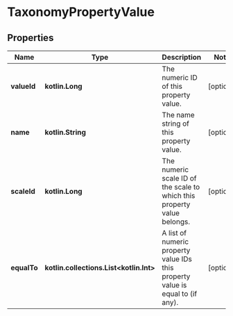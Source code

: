 
# TaxonomyPropertyValue

## Properties
| Name | Type | Description | Notes |
| ------------ | ------------- | ------------- | ------------- |
| **valueId** | **kotlin.Long** | The numeric ID of this property value. |  [optional] |
| **name** | **kotlin.String** | The name string of this property value. |  [optional] |
| **scaleId** | **kotlin.Long** | The numeric scale ID of the scale to which this property value belongs. |  [optional] |
| **equalTo** | **kotlin.collections.List&lt;kotlin.Int&gt;** | A list of numeric property value IDs this property value is equal to (if any). |  [optional] |



